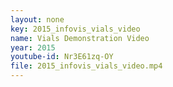 ```yaml
---
layout: none
key: 2015_infovis_vials_video
name: Vials Demonstration Video
year: 2015
youtube-id: Nr3E61zq-OY
file: 2015_infovis_vials_video.mp4
---
```

